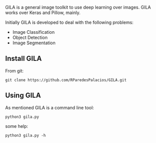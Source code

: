 
GILA is a general image toolkit to use deep learning over images. GILA works over Keras and Pillow, mainly.

Initially GILA is developed to deal with the following problems:

* Image Classification 
* Object Detection 
* Image Segmentation

## Install GILA

From git:

~~~shell
git clone https://github.com/RParedesPalacios/GILA.git
~~~
## Using GILA

As mentioned GILA is a command line tool:

~~~shell
python3 gila.py
~~~

some help:

~~~shell
python3 gila.py -h
~~~
